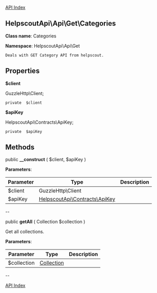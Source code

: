 [API Index](ApiIndex.md)


HelpscoutApi\Api\Get\Categories
---------------


**Class name**: Categories

**Namespace**: HelpscoutApi\Api\Get







    Deals with GET Category API from helpscout.

    





Properties
----------


**$client**

GuzzleHttp\Client;



    private  $client






**$apiKey**

HelpscoutApi\Contracts\ApiKey;



    private  $apiKey






Methods
-------


public **__construct** (  $client,  $apiKey )











**Parameters**:

| Parameter | Type | Description |
|-----------|------|-------------|
| $client | GuzzleHttp\Client |  |
| $apiKey | [HelpscoutApi\Contracts\ApiKey](HelpscoutApi-Contracts-ApiKey.md) |  |

--

public **getAll** ( Collection $collection )


Get all collections.








**Parameters**:

| Parameter | Type | Description |
|-----------|------|-------------|
| $collection | [Collection](HelpscoutApi-Contracts-Collection.md) |  |

--

[API Index](ApiIndex.md)
